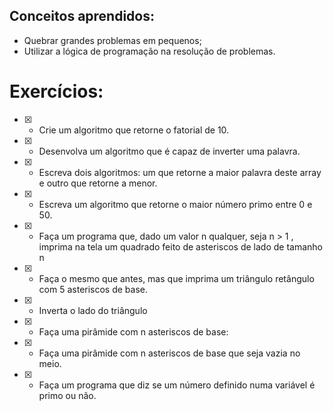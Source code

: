 ## Conceitos aprendidos:

* Quebrar grandes problemas em pequenos;
* Utilizar a lógica de programação na resolução de problemas.


# Exercícios:

- [X] - Crie um algoritmo que retorne o fatorial de 10.
- [X] - Desenvolva um algoritmo que é capaz de inverter uma palavra. 
- [X] - Escreva dois algoritmos: um que retorne a maior palavra deste array e outro que retorne a menor.
- [X] - Escreva um algoritmo que retorne o maior número primo entre 0 e 50.
- [X] - Faça um programa que, dado um valor n qualquer, seja n > 1 , imprima na tela um quadrado feito de asteriscos de lado de tamanho n 
- [X] - Faça o mesmo que antes, mas que imprima um triângulo retângulo com 5 asteriscos de base. 
- [X] - Inverta o lado do triângulo
- [X] - Faça uma pirâmide com n asteriscos de base:
- [X] - Faça uma pirâmide com n asteriscos de base que seja vazia no meio. 
- [X] - Faça um programa que diz se um número definido numa variável é primo ou não.